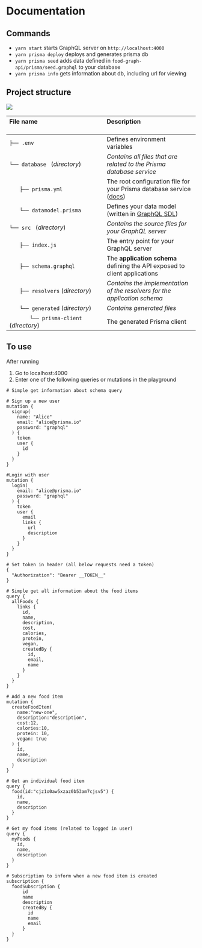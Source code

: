 # Documentation

## Commands

* `yarn start` starts GraphQL server on `http://localhost:4000`
* `yarn prisma deploy` deploys and generates prisma db
* `yarn prisma seed` adds data defined in `food-graph-api/prisma/seed.graphql` to your database
* `yarn prisma info` gets information about db, including url for viewing

## Project structure

![](https://imgur.com/95faUsa.png)

| File name 　　　　　　　　　　　　　　| Description 　　　　　　　　<br><br>|
| :--  | :--         |
| `├── .env` | Defines environment variables |
| `└── database ` (_directory_) | _Contains all files that are related to the Prisma database service_ |\
| `　　├── prisma.yml` | The root configuration file for your Prisma database service ([docs](https://www.prismagraphql.com/docs/reference/prisma.yml/overview-and-example-foatho8aip)) |
| `　　└── datamodel.prisma` | Defines your data model (written in [GraphQL SDL](https://blog.graph.cool/graphql-sdl-schema-definition-language-6755bcb9ce51)) |
| `└── src ` (_directory_) | _Contains the source files for your GraphQL server_ |
| `　　├── index.js` | The entry point for your GraphQL server |
| `　　├── schema.graphql` | The **application schema** defining the API exposed to client applications  |
| `　　├── resolvers` (_directory_) | _Contains the implementation of the resolvers for the application schema_ |
| `　　└── generated` (_directory_) | _Contains generated files_ |
| `　　　　└── prisma-client` (_directory_) | The generated Prisma client |


## To use

After running 

1. Go to localhost:4000
2. Enter one of the following queries or mutations in the playground

```
# Simple get information about schema query

# Sign up a new user
mutation {
  signup(
    name: "Alice"
    email: "alice@prisma.io"
    password: "graphql"
  ) {
    token
    user {
      id
    }
  }
}

#Login with user 
mutation {
  login(
    email: "alice@prisma.io"
    password: "graphql"
  ) {
    token
    user {
      email
      links {
        url
        description
      }
    }
  }
}

# Set token in header (all below requests need a token)
{
  "Authorization": "Bearer __TOKEN__"
}

# Simple get all information about the food items
query {
  allFoods {
    links {
      id,
      name,
      description,
      cost,
      calories,
      protein,
      vegan,
      createdBy {
        id,
        email,
        name
      }
    }
  }
}

# Add a new food item
mutation {
  createFoodItem(
    name:"new-one",
    description:"description",
    cost:12,
    calories:10,
    protein: 10,
    vegan: true
  ) {
    id,
    name,
    description
  }
}

# Get an individual food item
query {
  food(id:"cjz1o0aw5xzaz0b53am7cjsv5") {
    id,
    name,
    description
  }
}

# Get my food items (related to logged in user)
query {
  myFoods {
    id,
    name,
    description
  }
}

# Subscription to inform when a new food item is created 
subscription {
  foodSubscription {
      id
      name
      description
      createdBy {
        id
        name
        email
      }
  }
}
```